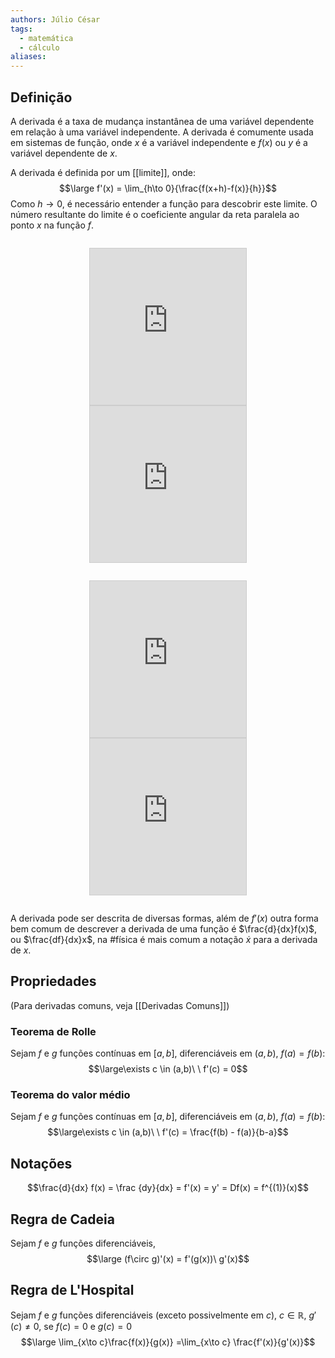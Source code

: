 ```yaml
---
authors: Júlio César
tags:
  - matemática
  - cálculo
aliases:
---
```

## Definição

A derivada é a taxa de mudança instantânea de uma variável dependente em relação à uma variável independente. A derivada é comumente usada em sistemas de função, onde $x$ é a variável independente e $f(x)$ ou $y$ é a variável dependente de $x$.

A derivada é definida por um [[limite]], onde:
$$\large f'(x) = \lim_{h\to 0}{\frac{f(x+h)-f(x)}{h}}$$
Como $h \to 0$, é necessário entender a função para descobrir este limite. O número resultante do limite é o coeficiente angular da reta paralela ao ponto $x$ na função $f$.


<div>
<p style="font-size:28px" align="center">
<iframe src="https://www.desmos.com/calculator/6sxkrzc0c5?embed" width="250" height="250" style="border: 1px solid #ccc" frameborder=0 align="center"></iframe>
<iframe src="https://www.desmos.com/calculator/5xzivs00es?embed" width="250" height="250" style="border: 1px solid #ccc" frameborder=0 align="center"></iframe>
</p>
<p style="font-size:28px" align="center">
<iframe src="https://www.desmos.com/calculator/ukwtj4wobm?embed" width="250" height="250" style="border: 1px solid #ccc" frameborder=0></iframe>
<iframe src="https://www.desmos.com/calculator/h7tipy05gi?embed" width="250" height="250" style="border: 1px solid #ccc" frameborder=0></iframe>
</p>
</div>


A derivada pode ser descrita de diversas formas, além de $f'(x)$  outra forma bem comum de descrever a derivada de uma função é $\frac{d}{dx}f(x)$, ou $\frac{df}{dx}x$, na #física é mais comum a notação $\dot{x}$ para a derivada de $x$.
## Propriedades
(Para derivadas comuns, veja [[Derivadas Comuns]])
### Teorema de Rolle
Sejam $f$ e $g$ funções contínuas em $[a,b]$, diferenciáveis em $(a,b)$, $f(a) = f(b)$:
$$\large\exists c \in (a,b)\ \ f'(c) = 0$$
### Teorema do valor médio
Sejam $f$ e $g$ funções contínuas em $[a,b]$, diferenciáveis em $(a,b)$, $f(a) = f(b)$:
$$\large\exists c \in (a,b)\ \ f'(c) = \frac{f(b) - f(a)}{b-a}$$

## Notações
$$\frac{d}{dx} f(x) = \frac {dy}{dx} = f'(x) = y' = Df(x) = f^{(1)}(x)$$

## Regra de Cadeia

Sejam $f$ e $g$ funções diferenciáveis,
$$\large (f\circ g)'(x) = f'(g(x))\ g'(x)$$
## Regra de L'Hospital

Sejam $f$ e $g$ funções diferenciáveis (exceto possivelmente em $c$), $c \in \mathbb{R}$, $g'(c) \ne 0$, se $f(c) = 0$ e $g(c) = 0$
$$\large \lim_{x\to c}\frac{f(x)}{g(x)} =\lim_{x\to c} \frac{f'(x)}{g'(x)}$$
